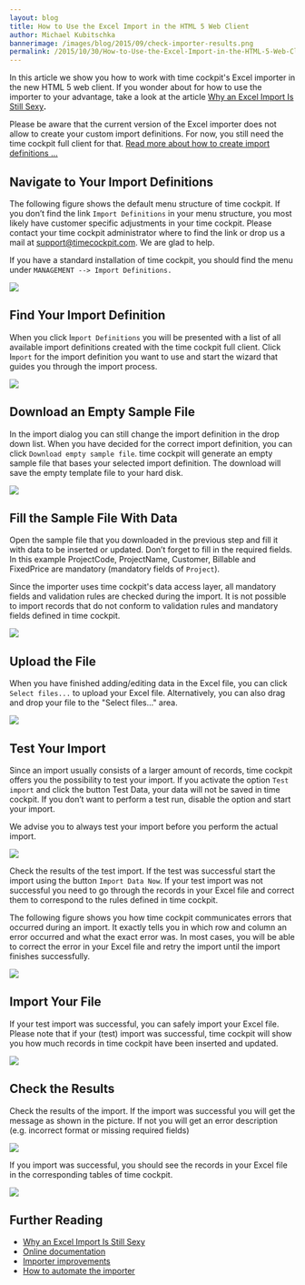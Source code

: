 ```yaml
---
layout: blog
title: How to Use the Excel Import in the HTML 5 Web Client
author: Michael Kubitschka
bannerimage: /images/blog/2015/09/check-importer-results.png
permalink: /2015/10/30/How-to-Use-the-Excel-Import-in-the-HTML-5-Web-Client
---
```


<p xmlns="http://www.w3.org/1999/xhtml">In this article we show you how to work with time cockpit's Excel importer in the new HTML 5 web client. If you wonder about for how to use the importer to your advantage, take a look at the article <a href="~/blog/2015/10/30/Why-An-Excel-Import-Is-Still-Sexy" target="_blank">Why an Excel Import Is Still Sexy</a><strong>.</strong></p><p class="showcase" xmlns="http://www.w3.org/1999/xhtml">Please be aware that the current version of the Excel importer does not allow to create your custom import definitions. For now, you still need the time cockpit full client for that. <a href="https://help.timecockpit.com/?topic=html/ee560e49-e503-4d80-9167-2e6533f50dbe.htm" target="_blank">Read more about how to create import definitions ...</a></p><h2 xmlns="http://www.w3.org/1999/xhtml">Navigate to Your Import Definitions</h2><p xmlns="http://www.w3.org/1999/xhtml">The following figure shows the default menu structure of time cockpit. If you don’t find the link <code>Import Definitions</code> in your menu structure, you most likely have customer specific adjustments in your time cockpit. Please contact your time cockpit administrator where to find the link or drop us a mail at <a href="mailto:support@timecockpit.com">support@timecockpit.com</a>. We are glad to help.</p><p xmlns="http://www.w3.org/1999/xhtml">If you have a standard installation of time cockpit, you should find the menu under <code>MANAGEMENT --&gt; Import Definitions.</code></p><p xmlns="http://www.w3.org/1999/xhtml">
  <img src="{{site.baseurl}}/images/blog/2015/09/find-import-definitions.png" />
</p><h2 xmlns="http://www.w3.org/1999/xhtml">Find Your Import Definition
<br /></h2><p xmlns="http://www.w3.org/1999/xhtml">When you click I<code>mport Definitions</code> you will be presented with a list of all available import definitions created with the time cockpit full client. Click I<code>mport</code> for the import definition you want to use and start the wizard that guides you through the import process.</p><p xmlns="http://www.w3.org/1999/xhtml">
  <strong>
    <img src="{{site.baseurl}}/images/blog/2015/09/click-import-hyperlink.png" />
  </strong>
</p><h2 xmlns="http://www.w3.org/1999/xhtml">Download an Empty Sample File</h2><p xmlns="http://www.w3.org/1999/xhtml">In the import dialog you can still change the import definition in the drop down list. When you have decided for the correct import definition, you can click <code>Download empty sample file</code>. time cockpit will generate an empty sample file that bases your selected import definition. The download will save the empty template file to your hard disk.</p><p xmlns="http://www.w3.org/1999/xhtml">
  <img src="{{site.baseurl}}/images/blog/2015/09/download-import-definition.png" />
</p><h2 xmlns="http://www.w3.org/1999/xhtml">Fill the Sample File With Data</h2><p xmlns="http://www.w3.org/1999/xhtml">Open the sample file that you downloaded in the previous step and fill it with data to be inserted or updated. Don’t forget to fill in the required fields. In this example ProjectCode, ProjectName, Customer, Billable and FixedPrice are mandatory (mandatory fields of <code>Project</code>).</p><p class="showcase" xmlns="http://www.w3.org/1999/xhtml">Since the importer uses time cockpit's data access layer, all mandatory fields and validation rules are checked during the import. It is not possible to import records that do not conform to validation rules and mandatory fields defined in time cockpit.</p><p xmlns="http://www.w3.org/1999/xhtml">
  <img src="{{site.baseurl}}/images/blog/2015/09/fill-in-template.png" />
</p><h2 xmlns="http://www.w3.org/1999/xhtml">Upload the File
<br /></h2><p xmlns="http://www.w3.org/1999/xhtml">When you have finished adding/editing data in the Excel file, you can click <code>Select files...</code> to upload your Excel file. Alternatively, you can also drag and drop your file to the "Select files..." area. </p><p xmlns="http://www.w3.org/1999/xhtml">
  <img src="{{site.baseurl}}/images/blog/2015/09/select-excel-file.png" />
</p><h2 xmlns="http://www.w3.org/1999/xhtml">Test Your Import</h2><p xmlns="http://www.w3.org/1999/xhtml">Since an import usually consists of a larger amount of records, time cockpit offers you the possibility to test your import. If you activate the option <code>Test import</code> and click the button Test Data, your data will not be saved in time cockpit. If you don’t want to perform a test run, disable the option and start your import.</p><p class="showcase" xmlns="http://www.w3.org/1999/xhtml">We advise you to always test your import before you perform the actual import. </p><p xmlns="http://www.w3.org/1999/xhtml">
  <img src="{{site.baseurl}}/images/blog/2015/09/test-import.png" />
</p><p xmlns="http://www.w3.org/1999/xhtml">Check the results of the test import. If the test was successful start the import using the button <code>Import Data Now</code>. If your test import was not successful you need to go through the records in your Excel file and correct them to correspond to the rules defined in time cockpit.</p><p xmlns="http://www.w3.org/1999/xhtml">The following figure shows you how time cockpit communicates errors that occurred during an import. It exactly tells you in which row and column an error occurred and what the exact error was. In most cases, you will be able to correct the error in your Excel file and retry the import until the import finishes successfully.</p><p xmlns="http://www.w3.org/1999/xhtml">
  <img src="{{site.baseurl}}/images/blog/2015/09/import-with-errors.png" />
</p><h2 xmlns="http://www.w3.org/1999/xhtml">Import Your File</h2><p xmlns="http://www.w3.org/1999/xhtml">If your test import was successful, you can safely import your Excel file. Please note that if your (test) import was successful, time cockpit will show you how much records in time cockpit have been inserted and updated.</p><p xmlns="http://www.w3.org/1999/xhtml">
  <img src="{{site.baseurl}}/images/blog/2015/09/test-successful.png" />
</p><h2 xmlns="http://www.w3.org/1999/xhtml">Check the Results</h2><p xmlns="http://www.w3.org/1999/xhtml">Check the results of the import. If the import was successful you will get the message as shown in the picture. If not you will get an error description (e.g. incorrect format or missing required fields)</p><p xmlns="http://www.w3.org/1999/xhtml">
  <img src="{{site.baseurl}}/images/blog/2015/09/check-importer-results.png" />
</p><p xmlns="http://www.w3.org/1999/xhtml">If you import was successful, you should see the records in your Excel file in the corresponding tables of time cockpit.<br /></p><p xmlns="http://www.w3.org/1999/xhtml">
  <img src="{{site.baseurl}}/images/blog/2015/09/import-successful.png" />
</p><h2 xmlns="http://www.w3.org/1999/xhtml">Further Reading</h2><ul xmlns="http://www.w3.org/1999/xhtml">
  <li>
    <a href="~/blog/2015/10/30/Why-An-Excel-Import-Is-Still-Sexy" target="_blank">Why an Excel Import Is Still Sexy</a>
  </li>
  <li>
    <a href="https://help.timecockpit.com/html/ee560e49-e503-4d80-9167-2e6533f50dbe.htm">Online documentation</a>
  </li>
  <li>
    <a href="~/blog/2014/08/29/Compound-Keys-in-Excel-Import">Importer improvements</a>
  </li>
  <li>
    <a href="~/blog/2015/06/29/How-to-Automate-Time-Cockpit%E2%80%99s-Importer">How to automate the importer</a>
  </li>
</ul>